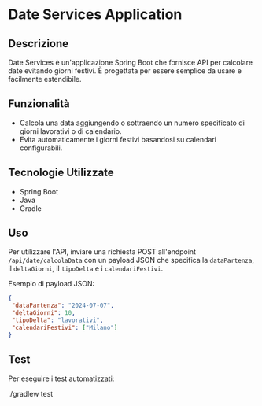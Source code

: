 # Date Services Application

## Descrizione
Date Services è un'applicazione Spring Boot che fornisce API per calcolare date evitando giorni festivi. È progettata per essere semplice da usare e facilmente estendibile.

## Funzionalità
- Calcola una data aggiungendo o sottraendo un numero specificato di giorni lavorativi o di calendario.
- Evita automaticamente i giorni festivi basandosi su calendari configurabili.

## Tecnologie Utilizzate
- Spring Boot
- Java
- Gradle


## Uso
Per utilizzare l'API, inviare una richiesta POST all'endpoint `/api/date/calcolaData` con un payload JSON che specifica la `dataPartenza`, il `deltaGiorni`, il `tipoDelta` e i `calendariFestivi`.

Esempio di payload JSON:
```json
{
 "dataPartenza": "2024-07-07",
 "deltaGiorni": 10,
 "tipoDelta": "lavorativi",
 "calendariFestivi": ["Milano"]
}
```

## Test
Per eseguire i test automatizzati:

./gradlew test
